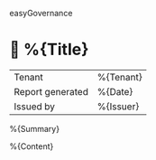 easyGovernance

# 🚀 %{Title}

<table class="reportHeader">
<tr>
    <td>Tenant</td>
    <td>%{Tenant}</td>
</tr>
<tr>
    <td>Report generated</td>
    <td>%{Date} </td>
</tr>
<tr>
    <td>Issued by</td>
    <td>%{Issuer}</td>
</tr>
</table>

%{Summary}

%{Content}